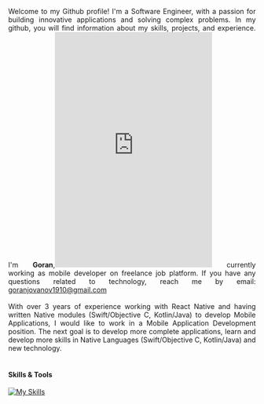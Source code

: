 <p align="justify">
Welcome to my Github profile! I'm a Software Engineer, with a passion for building innovative applications and solving complex problems. In my github, you will find information about my skills, projects, and experience.
I'm <strong>Goran</strong>,<iframe src="https://giphy.com/embed/JPgbfjx4d2sAAkQabX" width="320" height="480" frameBorder="0" class="giphy-embed"></iframe> currently working as mobile developer on freelance job platform. If you have any questions related to technology, reach me by email: <a href="goranjovanov1910@gmail.com">goranjovanov1910@gmail.com</a><br><br>
With over 3 years of experience working with React Native and having written Native modules (Swift/Objective C, Kotlin/Java) to develop Mobile Applications, I would like to work in a Mobile Application Development position.
The next goal is to develop more complete applications, learn and develop more skills in Native Languages ​​(Swift/Objective C, Kotlin/Java) and new technology.<br><br>

#### Skills & Tools
[![My Skills](https://skillicons.dev/icons?i=react,swift,kotlin,androidstudio,nodejs,firebase,github&perline=15&theme=dark)](https://skillicons.dev)
